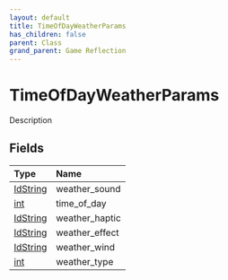 ```yaml
---
layout: default
title: TimeOfDayWeatherParams
has_children: false
parent: Class
grand_parent: Game Reflection
---
```

# TimeOfDayWeatherParams
Description 

## Fields

| Type | Name |
|:-------------|:--------------|
| [IdString](/docs/game-reflection/components/id_string) | weather_sound |
| [int](/docs/game-reflection/enums/int) | time_of_day |
| [IdString](/docs/game-reflection/components/id_string) | weather_haptic |
| [IdString](/docs/game-reflection/components/id_string) | weather_effect |
| [IdString](/docs/game-reflection/components/id_string) | weather_wind |
| [int](/docs/game-reflection/enums/int) | weather_type |

